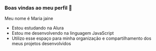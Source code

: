 ### Boas vindas ao meu perfil 🤎

Meu nome é Maria jaine

- Estou estudando na Alura
- Estou me desenvolvendo na linguagem JavaScript
- Utilizo esse espaço para minha organização e compartilhamento dos meus projetos desenvolvidos
